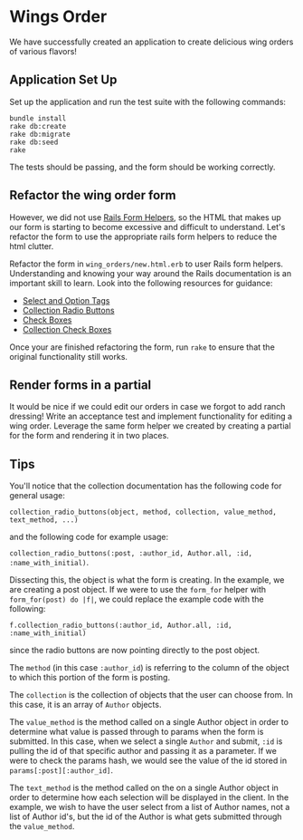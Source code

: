 # Wings Order

We have successfully created an application to create delicious wing orders of various flavors!

## Application Set Up
Set up the application and run the test suite with the following commands:

```no-highlight
bundle install
rake db:create
rake db:migrate
rake db:seed
rake
```
The tests should be passing, and the form should be working correctly.

## Refactor the wing order form

However, we did not use [Rails Form Helpers][rails-form-helpers], so the HTML that makes up our form is starting to become excessive and difficult to understand.
Let's refactor the form to use the appropriate rails form helpers to reduce the html clutter.

Refactor the form in `wing_orders/new.html.erb` to user Rails form helpers. Understanding and knowing your way around the Rails documentation is an important skill to learn. Look into the following resources for guidance:
- [Select and Option Tags][select-and-option-tags]
- [Collection Radio Buttons][collection-radio-buttons]
- [Check Boxes][check-boxes]
- [Collection Check Boxes][collection-check-boxes]

[rails-form-helpers]: http://guides.rubyonrails.org/form_helpers.html
[select-and-option-tags]: http://guides.rubyonrails.org/form_helpers.html#the-select-and-option-tags
[collection-radio-buttons]: http://edgeapi.rubyonrails.org/classes/ActionView/Helpers/FormOptionsHelper.html#method-i-collection_radio_buttons
[check-boxes]: http://guides.rubyonrails.org/form_helpers.html#checkboxes
[collection-check-boxes]: http://edgeapi.rubyonrails.org/classes/ActionView/Helpers/FormOptionsHelper.html#method-i-collection_check_boxes

Once your are finished refactoring the form, run `rake` to ensure that the original functionality still works.

## Render forms in a partial

It would be nice if we could edit our orders in case we forgot to add ranch dressing! Write an acceptance test and implement functionality for editing a wing order. Leverage the same form helper we created by creating a partial for the form and rendering it in two places.

## Tips

You'll notice that the collection documentation has the following code for general usage:

`collection_radio_buttons(object, method, collection, value_method, text_method, ...)`

and the following code for example usage:

`collection_radio_buttons(:post, :author_id, Author.all, :id, :name_with_initial)`.

Dissecting this, the object is what the form is creating. In the example, we are creating a post object. If we were to use the `form_for` helper with `form_for(post) do |f|`, we could replace the example code with the following:

`f.collection_radio_buttons(:author_id, Author.all, :id, :name_with_initial)`

since the radio buttons are now pointing directly to the post object.

The `method` (in this case `:author_id`) is referring to the column of the object to which this portion of the form is posting.

The `collection` is the collection of objects that the user can choose from. In this case, it is an array of `Author` objects.

The `value_method` is the method called on a single Author object in order to determine what value is passed through to params when the form is submitted. In this case, when we select a single `Author` and submit, `:id` is pulling the id of that specific author and passing it as a parameter. If we were to check the params hash, we would see the value of the id stored in `params[:post][:author_id]`.

The `text_method` is the method called on the on a single Author object in order to determine how each selection will be displayed in the client. In the example, we wish to have the user select from a list of Author names, not a list of Author id's, but the id of the Author is what gets submitted through the `value_method`.

